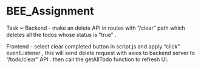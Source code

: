 # BEE_Assignment

Task ➖
Backend - make an delete API in routes with “/clear” path which deletes all the todos whose status is “true” .

Frontend - select clear completed button in script.js and apply “click” eventListener  , this will send delete request  with axios to backend server to “/todo/clear” API . then call the getAllTodo function to refresh UI.
